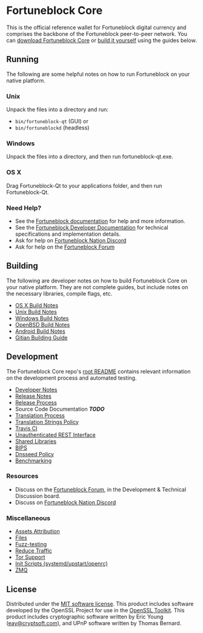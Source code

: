 Fortuneblock Core
==========

This is the official reference wallet for Fortuneblock digital currency and comprises the backbone of the Fortuneblock peer-to-peer network. You can [download Fortuneblock Core](https://www.fortuneblock.fun/downloads/) or [build it yourself](#building) using the guides below.

Running
---------------------
The following are some helpful notes on how to run Fortuneblock on your native platform.

### Unix

Unpack the files into a directory and run:

- `bin/fortuneblock-qt` (GUI) or
- `bin/fortuneblockd` (headless)

### Windows

Unpack the files into a directory, and then run fortuneblock-qt.exe.

### OS X

Drag Fortuneblock-Qt to your applications folder, and then run Fortuneblock-Qt.

### Need Help?

* See the [Fortuneblock documentation](https://docs.fortuneblock.fun)
for help and more information.
* See the [Fortuneblock Developer Documentation](https://fortuneblock-docs.github.io/) 
for technical specifications and implementation details.
* Ask for help on [Fortuneblock Nation Discord](http://fortuneblockchat.org)
* Ask for help on the [Fortuneblock Forum](https://fortuneblock.fun/forum)

Building
---------------------
The following are developer notes on how to build Fortuneblock Core on your native platform. They are not complete guides, but include notes on the necessary libraries, compile flags, etc.

- [OS X Build Notes](build-osx.md)
- [Unix Build Notes](build-unix.md)
- [Windows Build Notes](build-windows.md)
- [OpenBSD Build Notes](build-openbsd.md)
- [Android Build Notes](build-android.md)
- [Gitian Building Guide](gitian-building.md)

Development
---------------------
The Fortuneblock Core repo's [root README](/README.md) contains relevant information on the development process and automated testing.

- [Developer Notes](developer-notes.md)
- [Release Notes](release-notes.md)
- [Release Process](release-process.md)
- Source Code Documentation ***TODO***
- [Translation Process](translation_process.md)
- [Translation Strings Policy](translation_strings_policy.md)
- [Travis CI](travis-ci.md)
- [Unauthenticated REST Interface](REST-interface.md)
- [Shared Libraries](shared-libraries.md)
- [BIPS](bips.md)
- [Dnsseed Policy](dnsseed-policy.md)
- [Benchmarking](benchmarking.md)

### Resources
* Discuss on the [Fortuneblock Forum](https://fortuneblock.fun/forum), in the Development & Technical Discussion board.
* Discuss on [Fortuneblock Nation Discord](http://fortuneblockchat.org)

### Miscellaneous
- [Assets Attribution](assets-attribution.md)
- [Files](files.md)
- [Fuzz-testing](fuzzing.md)
- [Reduce Traffic](reduce-traffic.md)
- [Tor Support](tor.md)
- [Init Scripts (systemd/upstart/openrc)](init.md)
- [ZMQ](zmq.md)

License
---------------------
Distributed under the [MIT software license](/COPYING).
This product includes software developed by the OpenSSL Project for use in the [OpenSSL Toolkit](https://www.openssl.org/). This product includes
cryptographic software written by Eric Young ([eay@cryptsoft.com](mailto:eay@cryptsoft.com)), and UPnP software written by Thomas Bernard.

